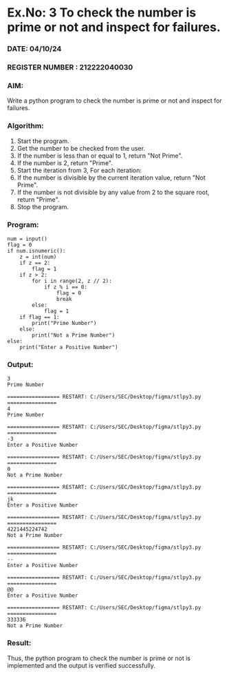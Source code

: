 # Ex.No: 3 To check the number is prime or not and inspect for failures.
 
### DATE:  04/10/24                                                                          
### REGISTER NUMBER : 212222040030
### AIM: 
Write a python program to check the number is prime or not and inspect for failures.
 
### Algorithm:
1. Start the program.
2. Get the number to be checked from the user.
3. If the number is less than or equal to 1, return "Not Prime".
4. If the number is 2, return "Prime".
5. Start the iteration from 3, For each iteration:
6. If the number is divisible by the current iteration value, return "Not Prime".
7. If the number is not divisible by any value from 2 to the square root, return "Prime".
8. Stop the program.

### Program:
```
num = input()
flag = 0
if num.isnumeric():
    z = int(num)
    if z == 2:
        flag = 1
    if z > 2:
        for i in range(2, z // 2):
            if z % i == 0:
                flag = 0
                break
        else:
            flag = 1
    if flag == 1:
        print("Prime Number")
    else:
        print("Not a Prime Number")
else:
    print("Enter a Positive Number")

```




### Output:
```
3
Prime Number

================= RESTART: C:/Users/SEC/Desktop/figma/stlpy3.py ================
4
Prime Number

================= RESTART: C:/Users/SEC/Desktop/figma/stlpy3.py ================
-3
Enter a Positive Number

================= RESTART: C:/Users/SEC/Desktop/figma/stlpy3.py ================
0
Not a Prime Number

================= RESTART: C:/Users/SEC/Desktop/figma/stlpy3.py ================
jk
Enter a Positive Number

================= RESTART: C:/Users/SEC/Desktop/figma/stlpy3.py ================
4221445224742
Not a Prime Number

================= RESTART: C:/Users/SEC/Desktop/figma/stlpy3.py ================
--
Enter a Positive Number

================= RESTART: C:/Users/SEC/Desktop/figma/stlpy3.py ================
@@
Enter a Positive Number

================= RESTART: C:/Users/SEC/Desktop/figma/stlpy3.py ================
333336
Not a Prime Number

```
### Result:
Thus, the python program to check the number is prime or not is implemented and the output is verified successfully.

